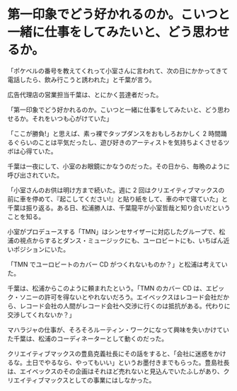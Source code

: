 # 第一印象でどう好かれるのか。こいつと一緒に仕事をしてみたいと、どう思わせるか。

「ポケベルの番号を教えてくれって小室さんに言われて、次の日にかかってきて電話したら、飲み行こうと誘われた」と千葉が言う。

広告代理店の営業担当千葉は、とにかく芸達者だった。

「第一印象でどう好かれるのか。こいつと一緒に仕事をしてみたいと、どう思わせるか。それをいつも心がけていた」

「ここが勝負!」と思えば、素っ裸でタップダンスをおもしろおかしく 2 時間踊るぐらいのことは平気だったし、遊び好きのアーティストを気持ちよくさせるツボは心得ていた。

千葉は一夜にして、小室のお眼鏡にかなうのだった。その日から、毎晩のように呼び出されていた。

「小室さんのお供は明け方まで続いた。週に 2 回はクリエイティブマックスの前に車を停めて、『起こしてください!』と貼り紙をして、車の中で寝ていた」と千葉は振り返る。ある日、松浦勝人は、千葉龍平が小室哲哉と知り合いだということを知る。

小室がプロデュースする「TMN」はシンセサイザーに対応したグループで、松浦の視点からするとダンス・ミュージックにも、ユーロビートにも、いちばん近いポジションにいた。

「TMN でユーロビートのカバー CD がつくれないものか？」と松浦は考えていた。

千葉は、松浦からこのように頼まれたという。「TMN のカバー CD は、エピック・ソニーの許可を得ないとやれないだろう。エイベックスはレコード会社だから、レコード会社の人間がレコード会社へ交渉に行くのは抵抗がある。代わりに交渉してくれないか？」

マハラジャの仕事が、そろそろルーティン・ワークになって興味を失いかけていた千葉は、松浦のコーディネーターとして動くのだった。

クリエイティブマックスの豊島克義社長にその話をすると、「会社に迷惑をかけるな。土日でやるなら、やってもいい」というお墨付きまでもらった。豊島社長は、エイベックスのその企画はそれほど売れないと見込んでいたふしがあり、クリエイティブマックスとしての事業にはしなかった。
